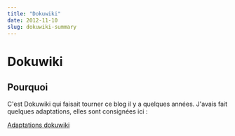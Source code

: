 ```yaml
---
title: "Dokuwiki"
date: 2012-11-10
slug: dokuwiki-summary
---
```

# Dokuwiki

## Pourquoi

C'est Dokuwiki qui faisait tourner ce blog il y a quelques années. J'avais fait quelques adaptations, elles sont consignées ici :

[Adaptations dokuwiki](/fr/projects/dokuwiki)

